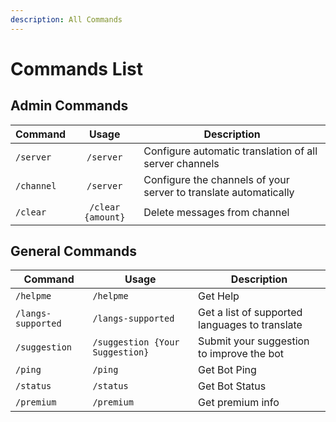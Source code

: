 ```yaml
---
description: All Commands
---
```


# Commands List

## Admin Commands

| Command    |       Usage       | Description                                                      |
| ---------- | :---------------: | ---------------------------------------------------------------- |
| `/server`  |     `/server`     | Configure automatic translation of all server channels           |
| `/channel` |     `/server`     | Configure the channels of your server to translate automatically |
| `/clear`   | `/clear {amount}` | Delete messages from channel                                     |

## General Commands

| Command            | Usage                           | Description                                    |
| ------------------ | ------------------------------- | ---------------------------------------------- |
| `/helpme`          | `/helpme`                       | Get Help                                       |
| `/langs-supported` | `/langs-supported`              | Get a list of supported languages to translate |
| `/suggestion`      | `/suggestion {Your Suggestion}` | Submit your suggestion to improve the bot      |
| `/ping`            | `/ping`                         | Get Bot Ping                                   |
| `/status`          | `/status`                       | Get Bot Status                                 |
| `/premium`         | `/premium`                      | Get premium info                               |
